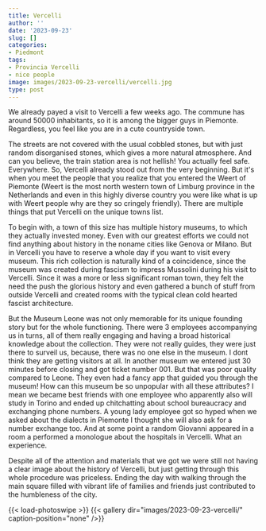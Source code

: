 ```yaml
---
title: Vercelli
author: ''
date: '2023-09-23'
slug: []
categories:
- Piedmont
tags:
- Provincia Vercelli
- nice people
image: images/2023-09-23-vercelli/vercelli.jpg
type: post
---
```



We already payed a visit to Vercelli a few weeks ago. The commune has around 50000 inhabitants, so it is among the bigger guys in Piemonte. Regardless, you feel like you are in a cute countryside town.

The streets are not covered with the usual cobbled stones, but with just random disorganised stones, which gives a more natural atmosphere. And can you believe, the train station area is not hellish!  You actually feel safe. Everywhere. So, Vercelli already stood out from the very beginning. But it's when you meet the people that you realize that you entered the Weert of Piemonte (Weert is the most north western town of Limburg province in the Netherlands and even in this highly diverse country you were like what is up with Weert people why are they so cringely friendly). There are multiple things that put Vercelli on the unique towns list.


To begin with, a town of this size has multiple history museums, to which they actually invested money. Even with our greatest efforts we could not find anything about history in the noname cities like Genova or Milano. But in Vercelli you have to reserve a whole day if you want to visit every museum. This rich collection is naturally kind of a coincidence, since the museum was created during fascism to impress Mussolini during his visit to Vercelli. Since it was a more or less significant roman town, they felt the need the push the glorious history and even gathered a bunch of stuff from outside Vercelli and created rooms with the typical clean cold hearted fascist architecture.


But the Museum Leone was not only memorable for its unique founding story but for the whole functioning. There were 3 employees accompanying us in turns, all of them really engaging and having a broad historical knowledge about the collection. They were not really guides, they were just there to surveil us, because, there was no one else in the museum. I dont think they are getting visitors at all. In another museum we entered just 30 minutes before closing and got ticket number 001. But that was poor quality compared to Leone. They even had a fancy app that guided you through the museum! How can this museum be so unpopular with all these attributes? I mean we became best friends with one employee who apparently also will study in Torino and ended up chitchatting about school bureaucracy and exchanging phone numbers. A young lady employee got so hyped when we asked about the dialects in Piemonte I thought she will also ask for a number exchange too. And at some point a random Giovanni appeared in a room a performed a monologue about the hospitals in Vercelli. What an experience.


Despite all of the attention and materials that we got we were still not having a clear image about the history of Vercelli, but just getting through this whole procedure was priceless. Ending the day with walking through the main square filled with vibrant life of families and friends just contributed to the humbleness of the city.

{{< load-photoswipe >}}
{{< gallery dir="images/2023-09-23-vercelli/" caption-position="none" />}}
